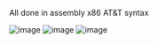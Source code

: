 

 All done in assembly x86 AT&T syntax

![image](https://user-images.githubusercontent.com/93039914/163038009-84435117-e674-4a10-a94f-b2b6c15e00b5.png)
![image](https://user-images.githubusercontent.com/93039914/163038033-073a26ed-df62-4c51-9f1e-64fc7aca4146.png)
![image](https://user-images.githubusercontent.com/93039914/163038092-6062d320-d7db-4f36-82b3-b4eb2746d172.png)


